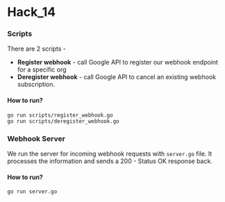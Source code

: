 # Hack_14

### Scripts

There are 2 scripts -

- **Register webhook** - call Google API to register our webhook endpoint for a specific org
- **Deregister webhook** - call Google API to cancel an existing webhook subscription.

#### How to run?

```shell script
go run scripts/register_webhook.go
go run scripts/deregister_webhook.go
```

### Webhook Server

We run the server for incoming webhook requests with `server.go` file. It processes the information
and sends a 200 - Status OK response back.

#### How to run?
```shell script
go run server.go
```
